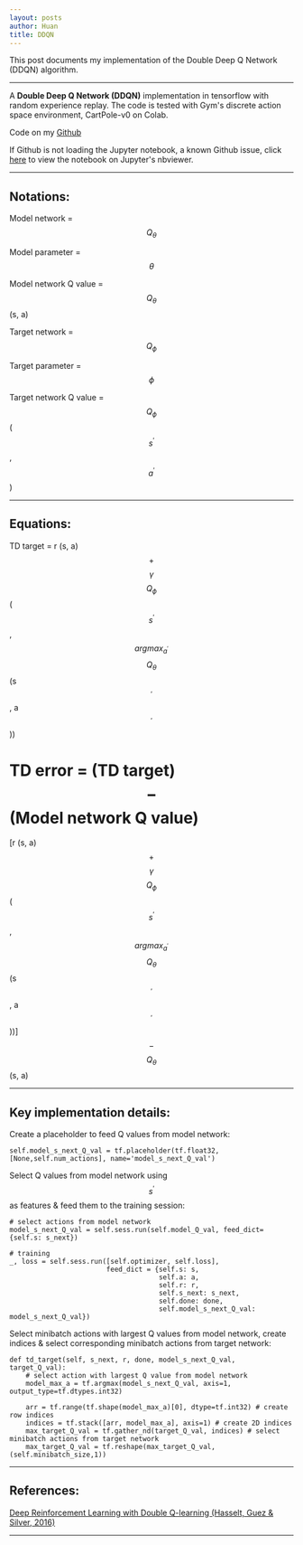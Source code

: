 ```yaml
---
layout: posts
author: Huan
title: DDQN
---
```


This post documents my implementation of the Double Deep Q Network (DDQN)
algorithm.

---

A **Double Deep Q Network (DDQN)** implementation in tensorflow with random experience replay.
The code is tested with Gym's discrete action space environment, CartPole-v0 on Colab.

Code on my [Github](https://github.com/ChuaCheowHuan/reinforcement_learning/tree/master/DQN_variants/DDQN/double_DQN_cartpole.ipynb)

If Github is not loading the Jupyter notebook, a known Github issue, click [here](https://nbviewer.jupyter.org/github/ChuaCheowHuan/reinforcement_learning/blob/master/DQN_variants/DDQN/double_DQN_cartpole.ipynb)
to view the notebook on Jupyter's nbviewer.

---

## Notations:

Model network = $$Q_{\theta}$$

Model parameter = $$\theta$$

Model network Q value =
$$Q_{\theta}$$
(s, a)

Target network = $$Q_{\phi}$$

Target parameter = $$\phi$$

Target network Q value =
$$Q_{\phi}$$
($$s^{'}$$,
$$a^{'}$$)

---

## Equations:

TD target =
r (s, a)
$$+$$
$$\gamma$$
$$Q_{\phi}$$
($$s^{'}$$,
$$argmax_{a^{'}}$$
$$Q_{\theta}$$
(s$$^{'}$$,
a$$^{'}$$))

TD error =
(TD target)
$$-$$
(Model network Q value)
=
[r (s, a)
$$+$$
$$\gamma$$
$$Q_{\phi}$$
($$s^{'}$$,
$$argmax_{a^{'}}$$
$$Q_{\theta}$$
(s$$^{'}$$,
a$$^{'}$$))]
$$-$$
$$Q_{\theta}$$
(s, a)

---

## Key implementation details:

Create a placeholder to feed Q values from model network:

```
self.model_s_next_Q_val = tf.placeholder(tf.float32, [None,self.num_actions], name='model_s_next_Q_val')
```

Select Q values from model network using $$s^{'}$$ as features & feed them to the training session:

```
# select actions from model network
model_s_next_Q_val = self.sess.run(self.model_Q_val, feed_dict={self.s: s_next})

# training
_, loss = self.sess.run([self.optimizer, self.loss],
                        feed_dict = {self.s: s,
                                     self.a: a,
                                     self.r: r,
                                     self.s_next: s_next,
                                     self.done: done,
                                     self.model_s_next_Q_val: model_s_next_Q_val})
```

Select minibatch actions with largest Q values from model network,
create indices & select corresponding minibatch actions from target network:

```
def td_target(self, s_next, r, done, model_s_next_Q_val, target_Q_val):
    # select action with largest Q value from model network
    model_max_a = tf.argmax(model_s_next_Q_val, axis=1, output_type=tf.dtypes.int32)

    arr = tf.range(tf.shape(model_max_a)[0], dtype=tf.int32) # create row indices
    indices = tf.stack([arr, model_max_a], axis=1) # create 2D indices        
    max_target_Q_val = tf.gather_nd(target_Q_val, indices) # select minibatch actions from target network
    max_target_Q_val = tf.reshape(max_target_Q_val, (self.minibatch_size,1))
```

---

## References:

[Deep Reinforcement Learning with Double Q-learning
(Hasselt, Guez & Silver, 2016)](https://arxiv.org/pdf/1509.06461.pdf)

---

<br>
